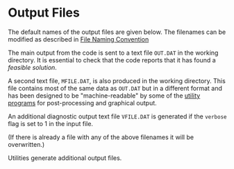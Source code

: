 
# Output Files

The default names of the output files are given below.  The filenames can be modified as 
described in [File Naming Convention](input-guide.md#file-naming-convention)

The main output from the code is sent to a text file `OUT.DAT` in the working directory. 
It is essential to check that the code reports that it has found a *feasible solution*.  

A second text file, `MFILE.DAT`, is also produced in the working directory. This file contains 
most of the same data as `OUT.DAT` but in a different format and has been designed to be 
"machine-readable" by some of the [utility programs](utilities.md) for 
post-processing and graphical output.

An additional diagnostic output text file `VFILE.DAT` is generated if the `verbose` flag is set 
to 1 in the input file.   

(If there is already a file with any of the above filenames it will be overwritten.)

Utilities generate additional output files.
